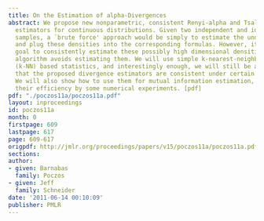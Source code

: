```yaml
---
title: On the Estimation of alpha-Divergences
abstract: We propose new nonparametric, consistent Renyi-alpha and Tsallis-alpha divergence
  estimators for continuous distributions. Given two independent and identically distributed
  samples, a `brute force' approach would be simply to estimate the underlying densities,
  and plug these densities into the corresponding formulas. However, it is not our
  goal to consistently estimate these possibly high dimensional densities, and our
  algorithm avoids estimating them. We will use simple k-nearest-neighbor distance
  (k-NN) based statistics, and interestingly enough, we will still be able to prove
  that the proposed divergence estimators are consistent under certain conditions.
  We will also show how to use them for mutual information estimation, and demonstrate
  their efficiency by some numerical experiments. [pdf]
pdf: "./poczos11a/poczos11a.pdf"
layout: inproceedings
id: poczos11a
month: 0
firstpage: 609
lastpage: 617
page: 609-617
origpdf: http://jmlr.org/proceedings/papers/v15/poczos11a/poczos11a.pdf
sections: 
author:
- given: Barnabas
  family: Poczos
- given: Jeff
  family: Schneider
date: '2011-06-14 00:10:09'
publisher: PMLR
---
```

